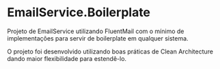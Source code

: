 # EmailService.Boilerplate

Projeto de EmailService utilizando FluentMail com o mínimo de implementações para servir de boilerplate em qualquer sistema.

O projeto foi desenvolvido utilizando boas práticas de Clean Architecture dando maior flexibilidade para estendê-lo.
